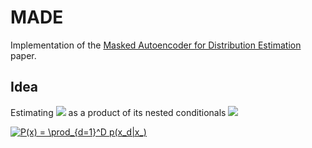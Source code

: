 # MADE
Implementation of the [Masked Autoencoder for Distribution Estimation](https://arxiv.org/abs/1502.03509) paper.
## Idea
Estimating <img src="https://render.githubusercontent.com/render/math?math=p(x)"> as a product of its nested conditionals
<img src="https://render.githubusercontent.com/render/math?math=p(x)= \prod_{d=1}^D">

<a href="https://www.codecogs.com/eqnedit.php?latex=P(x)&space;=&space;\prod_{d=1}^D&space;p(x_d|x_)" target="_blank"><img src="https://latex.codecogs.com/gif.latex?P(x)&space;=&space;\prod_{d=1}^D&space;p(x_d|x_)" title="P(x) = \prod_{d=1}^D p(x_d|x_)" /></a>
